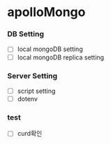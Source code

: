 # apolloMongo

### DB Setting

- [ ] local mongoDB setting
- [ ] local mongoDB replica setting

### Server Setting

- [ ] script setting
- [ ] dotenv

### test

- [ ] curd확인
